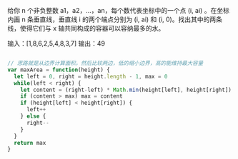 给你 n 个非负整数 a1，a2，...，an，每个数代表坐标中的一个点 (i, ai) 。在坐标内画 n 条垂直线，垂直线 i 的两个端点分别为 (i, ai) 和 (i, 0)。找出其中的两条线，使得它们与 x 轴共同构成的容器可以容纳最多的水。

输入：[1,8,6,2,5,4,8,3,7]
输出：49



```js

// 思路就是从边界计算面积，然后比较两边，低的缩小边界，高的能维持最大容量
var maxArea = function(height) {
  let left = 0, right = height.length - 1, max = 0
  while(left < right) {
    let content = (right-left) * Math.min(height[left], height[right])
    if (content > max) max = content
    if (height[left] < height[right]) {
      left++
    } else {
      right--
    }
  }
  return max
}


```